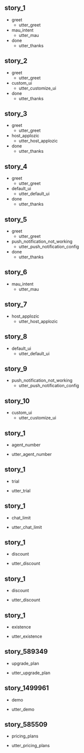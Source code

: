 ## story_1
* greet 
  - utter_greet
* mau_intent
  - utter_mau
* done
  - utter_thanks

## story_2
* greet
  - utter_greet
* custom_ui
  - utter_customize_ui
* done
  - utter_thanks

## story_3
* greet
  - utter_greet
* host_applozic
  - utter_host_applozic
* done
  - utter_thanks

## story_4
* greet
  - utter_greet
* default_ui
  - utter_default_ui
* done
  - utter_thanks

## story_5
* greet
  - utter_greet
* push_notification_not_working
  - utter_push_notification_config
* done
  - utter_thanks

## story_6
* mau_intent
  - utter_mau

## story_7
* host_applozic
  - utter_host_applozic

## story_8
* default_ui
  - utter_default_ui

## story_9
* push_notification_not_working
  - utter_push_notification_config

## story_10
* custom_ui
  - utter_customize_ui

## story_1
* agent_number
 - utter_agent_number

## story_1
* trial
 - utter_trial

## story_1
* chat_limit
 - utter_chat_limit

## story_1
* discount
 - utter_discount

## story_1
* discount
 - utter_discount

## story_1
* existence
 - utter_existence

## story_589349
* upgrade_plan
 - utter_upgrade_plan

## story_1499961
* demo
 - utter_demo

## story_585509
* pricing_plans
 - utter_pricing_plans